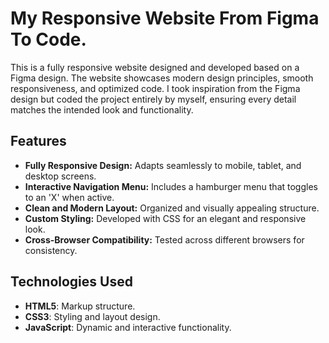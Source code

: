 # My Responsive Website From Figma To Code.

This is a fully responsive website designed and developed based on a Figma design. The website showcases modern design principles, smooth responsiveness, and optimized code. I took inspiration from the Figma design but coded the project entirely by myself, ensuring every detail matches the intended look and functionality.

## Features

- **Fully Responsive Design:** Adapts seamlessly to mobile, tablet, and desktop screens.
- **Interactive Navigation Menu:** Includes a hamburger menu that toggles to an 'X' when active.
- **Clean and Modern Layout:** Organized and visually appealing structure.
- **Custom Styling:** Developed with CSS for an elegant and responsive look.
- **Cross-Browser Compatibility:** Tested across different browsers for consistency.

## Technologies Used

- **HTML5**: Markup structure.
- **CSS3**: Styling and layout design.
- **JavaScript**: Dynamic and interactive functionality.
